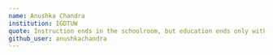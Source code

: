 ```yaml
---
name: Anushka Chandra
institution: IGDTUW
quote: Instruction ends in the schoolroom, but education ends only with life.
github_user: anushkachandra
---
```

